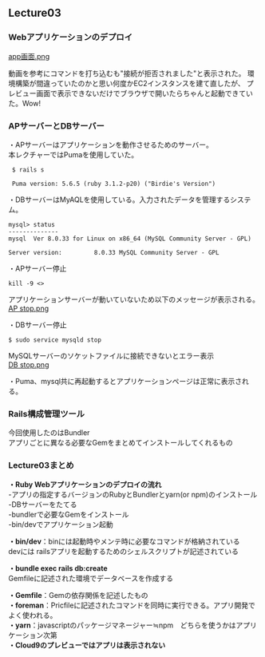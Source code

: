 ## Lecture03 

### Webアプリケーションのデプロイ
[app画面.png](./image/Lecture03/L3_l3app.png "app画面.png")

動画を参考にコマンドを打ち込むも"接続が拒否されました"と表示された。
環境構築が間違っていたのかと思い何度かEC2インスタンスを建て直したが、
プレビュー画面で表示できないだけでブラウザで開いたらちゃんと起動できていた。Wow!

### APサーバーとDBサーバー
・APサーバーはアプリケーションを動作させるためのサーバー。<br>
本レクチャーではPumaを使用していた。<br>
```
 $ rails s
 
 Puma version: 5.6.5 (ruby 3.1.2-p20) ("Birdie's Version")
```

・DBサーバーはMyAQLを使用している。入力されたデータを管理するシステム。
```
mysql> status
--------------
mysql  Ver 8.0.33 for Linux on x86_64 (MySQL Community Server - GPL)

Server version:         8.0.33 MySQL Community Server - GPL
```

・APサーバー停止
```
kill -9 <>
```
アプリケーションサーバーが動いていないため以下のメッセージが表示される。<br>
[AP stop.png](./image/Lecture03/L3_APstop.png "APstop.png")

・DBサーバー停止
```
$ sudo service mysqld stop
```
MySQLサーバーのソケットファイルに接続できないとエラー表示<br>
[DB stop.png](./image/Lecture03/L3_DBstop.png "DB stop.png")

・Puma、mysql共に再起動するとアプリケーションページは正常に表示される。

### Rails構成管理ツール
今回使用したのはBundler<br>
アプリごとに異なる必要なGemをまとめてインストールしてくれるもの


### Lecture03まとめ
**・Ruby Webアプリケーションのデプロイの流れ**<br>
-アプリの指定するバージョンのRubyとBundlerとyarn(or npm)のインストール<br>
-DBサーバーをたてる<br>
-bundlerで必要なGemをインストール<br>
-bin/devでアプリケーション起動<br>

**・bin/dev**：binには起動時やメンテ時に必要なコマンドが格納されている<br>
  devには railsアプリを起動するためのシェルスクリプトが記述されている<br>
  
**・bundle exec rails db:create**<br>
 Gemfileに記述された環境でデータベースを作成する<br>
 
**・Gemfile**：Gemの依存関係を記述したもの<br>
**・foreman**：Pricfileに記述されたコマンドを同時に実行できる。アプリ開発でよく使われる。<br>
**・yarn**：javascriptのパッケージマネージャー≒npm　どちらを使うかはアプリケーション次第<br>
**・Cloud9のプレビューではアプリは表示されない**
